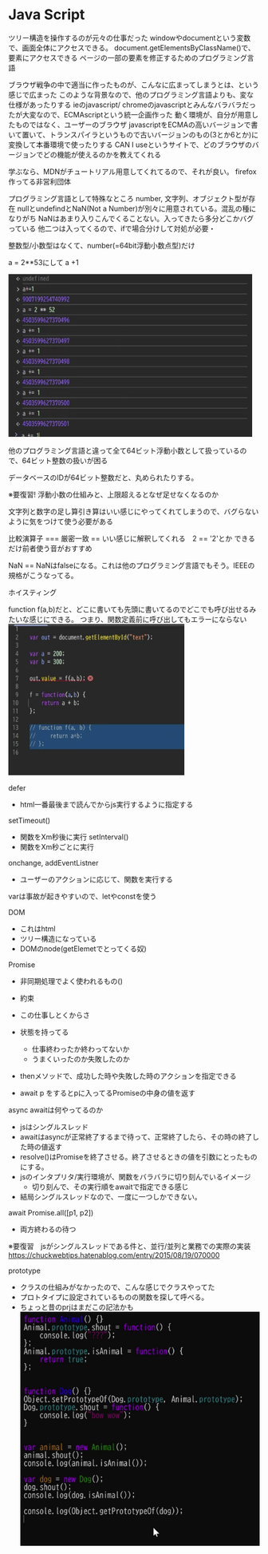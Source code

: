 # Java Script

ツリー構造を操作するのが元々の仕事だった
windowやdocumentという変数で、画面全体にアクセスできる。
document.getElementsByClassName()で、要素にアクセスできる
ページの一部の要素を修正するためのプログラミング言語

ブラウザ戦争の中で適当に作ったものが、こんなに広まってしまうとは、という感じで広まった
このような背景なので、他のプログラミング言語よりも、変な仕様があったりする
ieのjavascript/ chromeのjavascriptとみんなバラバラだったが大変なので、ECMAscriptという統一企画作った
動く環境が、自分が用意したものではなく、ユーザーのブラウザ
javascriptをECMAの高いバージョンで書いて置いて、トランスパイラというもので古いバージョンのもの(3とか6とか)に変換して本番環境で使ったりする
CAN I useというサイトで、どのブラウザのバージョンでどの機能が使えるのかを教えてくれる

学ぶなら、MDNがチュートリアル用意してくれてるので、それが良い。
firefox作ってる非営利団体

プログラミング言語として特殊なところ
number, 文字列、オブジェクト型が存在
nullとundefindとNaN(Not a Number)が別々に用意されている。混乱の種になりがち
    NaNはあまり入りこんでくることない。入ってきたら多分どこかバグっている
    他二つは入ってくるので、ifで場合分けして対処が必要・

整数型/小数型はなくて、number(=64bit浮動小数点型)だけ

a = 2**53にして
a +1 

![alt text](image.png)

他のプログラミング言語と違って全て64ビット浮動小数として扱っているので、64ビット整数の扱いが困る

データベースのIDが64ビット整数だと、丸められたりする。

※要復習! 浮動小数の仕組みと、上限超えるとなぜ足せなくなるのか

文字列と数字の足し算引き算はいい感じにやってくれてしまうので、バグらないように気をつけて使う必要がある

比較演算子
    === 厳密一致
    == いい感じに解釈してくれる　2 == '2'とか
    できるだけ前者使う音がおすすめ

NaN == NaNはfalseになる。これは他のプログラミング言語でもそう。IEEEの規格がこうなってる。


ホイスティング

function f(a,b)だと、どこに書いても先頭に書いてるのでどこでも呼び出せるみたいな感じにできる。
つまり、関数定義前に呼び出してもエラーにならない
![alt text](image-1.png)

defer 
- html一番最後まで読んでからjs実行するように指定する

setTimeout()
- 関数をXm秒後に実行
setInterval()
- 関数をXm秒ごとに実行

onchange, addEventListner
- ユーザーのアクションに応じて、関数を実行する

varは事故が起きやすいので、letやconstを使う

DOM
- これはhtml
- ツリー構造になっている
- DOMのnode(getElemetでとってくる奴)



Promise
- 非同期処理でよく使われるもの()
- 約束
- この仕事しとくからさ
- 状態を持ってる
    - 仕事終わったか終わってないか
    - うまくいったのか失敗したのか
- thenメソッドで、成功した時や失敗した時のアクションを指定できる

- await p をするとpに入ってるPromiseの中身の値を返す


async awaitは何やってるのか
- jsはシングルスレッド
- awaitはasyncが正常終了するまで待って、正常終了したら、その時の終了した時の値返す
- resolve()はPromiseを終了させる。終了させるときの値を引数にとったものにする。
- jsのインタプリタ/実行環境が、関数をバラバラに切り刻んでいるイメージ
    - 切り刻んで、その実行順をawaitで指定できる感じ
- 結局シングルスレッドなので、一度に一つしかできない。

await Promise.all([p1, p2])
- 両方終わるの待つ

※要復習　jsがシングルスレッドである件と、並行/並列と業務での実際の実装
https://chuckwebtips.hatenablog.com/entry/2015/08/19/070000

prototype
- クラスの仕組みがなかったので、こんな感じでクラスやってた
- プロトタイプに設定されているものの関数を探して呼べる。
- ちょっと昔のprjはまだこの記法かも
![alt text](image-2.png)

